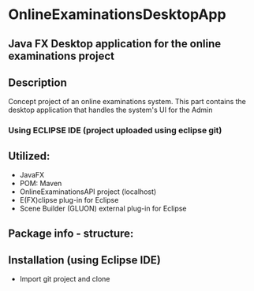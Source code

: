 # OnlineExaminationsDesktopApp

## Java FX Desktop application for the online examinations project

## Description
Concept project of an online examinations system. This part contains the desktop application that handles the system's UI for the Admin

### Using ECLIPSE IDE (project uploaded using eclipse git)

## Utilized:
- JavaFX
- POM: Maven
- OnlineExaminationsAPI project (localhost)
- E(FX)clipse plug-in for Eclipse
- Scene Builder (GLUON) external plug-in for Eclipse

## Package info - structure:

## Installation (using Eclipse IDE)
- Import git project and clone
